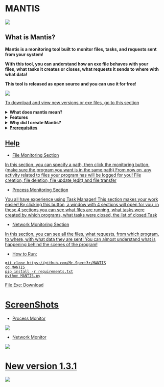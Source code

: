 # MANTIS

<img src="https://github.com/user-attachments/assets/701020ba-2b18-4bf0-805e-ee75a211d7ed"> 

## What is Mantis?

<b>Mantis is a monitoring tool built to monitor files, tasks, and requests sent from your system!

With this tool, you can understand how an exe file behaves with your files, what tasks it creates or closes, what requests it sends to where with what data!

This tool is released as open source and you can use it for free!</b> 

<img src="https://github.com/user-attachments/assets/15c672ff-97ab-4737-b8ad-79f9fbd034d8">

<a href="https://github.com/Mr-Spect3r/MANTIS/releases">To download and view new versions or exe files, go to this section</a>

<details>
  <summary><strong>What does mantis mean?</strong></summary>
  <p>Monitoring All Network, Tasks, and Integrated Systems</p>
</details>

<details>
  <summary><strong>Features</strong></summary>
  
   - File Monitoring (You can see what files/folders have been created, edited, or deleted)</p> 
   
   - Process Monitoring (You can see which tasks were created by which program, which tasks are opened, and which tasks are currently running.)</p> 
   
   - Network Monitoring
</details>


<details>
  <summary><strong>Why did I create Mantis?</strong></summary>
  
   - I designed this tool for analyzing programs

   - You can read it here:<a href="https://github.com/Mr-Spect3r/MANTIS/blob/main/writeup.md"> WriteUp
</details>


<details>
  <summary><strong>Prerequisites</strong></summary>
  
   - Libraries

```
psutil
pydivert
watchdog
customtkinter
graphviz
Pillow
queue
pyqtgraph
PySide6
```

   - install graphviz (for use graph)

Open Powershell and Type: `winget install graphviz`

- and set address in System:

Open Environment Variables:

Right-click This PC → Properties → Advanced system settings → Environment Variables

Edit PATH:

Under System variables, select Path → Edit → New → add the folder path (e.g., C:\Program Files\Graphviz\bin) → OK

Apply & Test:

<img src="https://github.com/user-attachments/assets/eb8e2f02-b228-4ac4-988b-17b3176ae543">

Close all dialogs, open a new terminal, and run:

`dot -V`


You should see the Graphviz version.

I can also give a super concise 3-line version for quick reference if you want.

</details>

## Help


- File Monitoring Section

In this section, you can specify a path, then click the monitoring button, (make sure the program you want is in the same path) From now on, any activity related to files your program has will be logged for you! File creation, file deletion, file update (edit) and file transfer


- Process Monitoring Section

You all have experience using Task Manager! This section makes your work easier! By clicking this button, a window with 4 sections will open for you, in these 4 sections you can see what files are running, what tasks were created by which programs, what tasks were closed, the list of closed Task

- Network Monitoring Section

In this section, you can see all the files, what requests, from which program, to where, with what data they are sent! You can almost understand what is happening behind the scenes of the program!

- How to Run:

```
git clone https://github.com/Mr-Spect3r/MANTIS
cd MANTIS
pip install -r requirements.txt
python MANTIS.py
```

File Exe: <a href="https://github.com/Mr-Spect3r/MANTIS/releases/download/MANTIS/MANTIS.exe)">Download

# ScreenShots

- Process Monitor

<img src="https://github.com/user-attachments/assets/7e31deea-5787-45c1-ab99-68b9d7552f2d">

- Network Monitor

<img src="https://github.com/user-attachments/assets/0db87f42-8c77-4808-a0af-d25005b14831">


# New version 1.3.1

<img src="https://github.com/user-attachments/assets/74d0e58e-cc00-446b-a952-535af7fc3d65">
